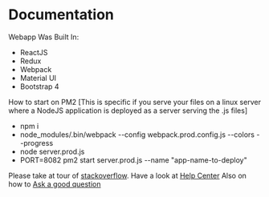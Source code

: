 # Documentation

Webapp Was Built In:

 * ReactJS
 * Redux
 * Webpack
 * Material UI
 * Bootstrap 4 

 How to start on PM2 [This is specific if you serve your files on a linux server where a NodeJS application is deployed as a server serving the .js files]

 - npm i
 - node_modules/.bin/webpack --config webpack.prod.config.js --colors --progress
 - node server.prod.js
 - PORT=8082 pm2 start server.prod.js --name "app-name-to-deploy"


 Please take at tour of [stackoverflow](https://stackoverflow.com/tour). Have a look at [Help Center](https://stackoverflow.com/help) Also on how to [Ask a good question](https://stackoverflow.com/help/how-to-ask)
